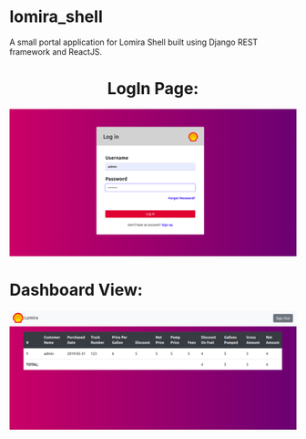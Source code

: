# lomira_shell
A small portal application for Lomira Shell built using Django REST framework and ReactJS.
<br>
<center><h1>LogIn Page:</h1></center>

![lomira1](lomira1.PNG)

<h1>Dashboard View:</h1>

![lomira2](lomira2.PNG)



